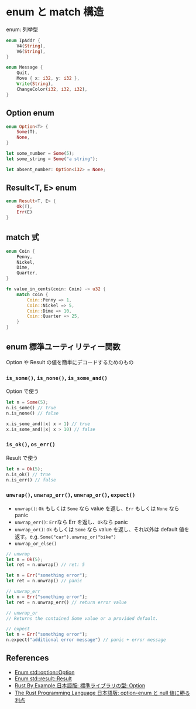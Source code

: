 # enum と match 構造

enum: 列挙型

```rs
enum IpAddr {
    V4(String),
    V6(String),
}

enum Message {
    Quit,
    Move { x: i32, y: i32 },
    Write(String),
    ChangeColor(i32, i32, i32),
}
```

## Option enum

```rs
enum Option<T> {
    Some(T),
    None,
}

let some_number = Some(5);
let some_string = Some("a string");

let absent_number: Option<i32> = None;
```

## Result<T, E> enum

```rs
enum Result<T, E> {
    Ok(T),
    Err(E)
}
```

## match 式

```rs
enum Coin {
    Penny,
    Nickel,
    Dime,
    Quarter,
}

fn value_in_cents(coin: Coin) -> u32 {
    match coin {
        Coin::Penny => 1,
        Coin::Nickel => 5,
        Coin::Dime => 10,
        Coin::Quarter => 25,
    }
}
```

## enum 標準ユーティリティー関数

Option や Result の値を簡単にデコードするためのもの

### `is_some()`, `is_none()`, `is_some_and()`

Option で使う

```rs
let n = Some(5);
n.is_some() // true
n.is_none() // false

x.is_some_and(|x| x > 1) // true
x.is_some_and(|x| x > 10) // false

```

### `is_ok()`, `os_err()`

Result で使う

```rs
let n = Ok(5);
n.is_ok() // true
n.is_err() // false
```

### `unwrap()`, `unwrap_err()`, `unwrap_or()`, `expect()`

- `unwrap()`: `Ok` もしくは `Some` なら value を返し、`Err` もしくは `None` なら panic
- `unwrap_err()`: `Err`なら Err を返し、`Ok`なら panic
- `unwrap_or()`: `Ok` もしくは `Some` なら value を返し、それ以外は default 値を返す。e.g. `Some("car").unwrap_or("bike")`
- `unwrap_or_else()`

```rs
// unwrap
let n = Ok(5);
let ret = n.unwrap() // ret: 5

let n = Err("something error");
let ret = n.unwrap() // panic

// unwrap_err
let n = Err("something error");
let ret = n.unwrap_err() // return error value

// unwrap_or
// Returns the contained Some value or a provided default.

// expect
let n = Err("something error");
n.expect("additional error message") // panic + error message
```

## References

- [Enum std::option::Option](https://doc.rust-lang.org/std/option/enum.Option.html)
- [Enum std::result::Result](https://doc.rust-lang.org/std/result/enum.Result.html)
- [Rust By Example 日本語版: 標準ライブラリの型: Option](https://doc.rust-jp.rs/rust-by-example-ja/std/option.html)
- [The Rust Programming Language 日本語版: option-enum と null 値に勝る利点](https://doc.rust-jp.rs/book-ja/ch06-01-defining-an-enum.html?highlight=Option#option-enum%E3%81%A8null%E5%80%A4%E3%81%AB%E5%8B%9D%E3%82%8B%E5%88%A9%E7%82%B9)
